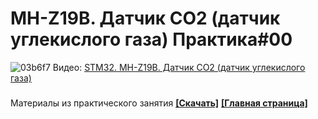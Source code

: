 # MH-Z19B. Датчик CO2 (датчик углекислого газа) Практика#00
![03b6f7](https://user-images.githubusercontent.com/68805120/92999172-9fb21800-f527-11ea-9c89-244f211be76e.jpg)
Видео: [STM32. MH-Z19B. Датчик CO2 (датчик углекислого газа)](https://youtu.be/N8lKoYhOuvM)
###
Материалы из практического занятия **[[Скачать]](https://github.com/Solderingironspb/Lessons-Stm32/archive/MH-Z19B.zip)**
**[[Главная страница]](https://github.com/Solderingironspb/Lessons-Stm32/blob/master/README.md)**
